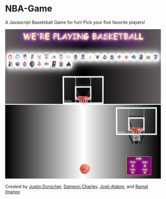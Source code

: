 # NBA-Game

A Javascript Basektball Game for fun! Pick your five favorite players!

<img src="public/assets/img/homePage.PNG" alt="Home Page">

<img src="public/assets/img/game.PNG" alt="NBA Game">

Created by [Justin Durocher](http://github.com/justindurocher), [Dameon Charley](http://github.com/dameonc13), [Josh Alabre](http://github.com/Jalabre1995), and [Ramal Imanov](http://github.com/ramalimanov)
